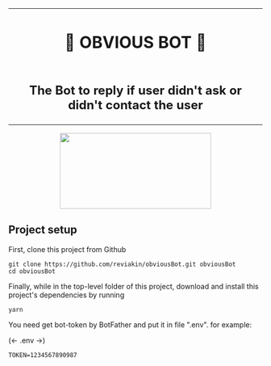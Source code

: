 <table align="center">
  <tr>
    <td align="center">
       <h1 align="center">🐥 <strong>OBVIOUS BOT</strong> ️️️🐥</h1>
    </td>
  </tr>
  <tr>
    <td>
     <h2 align="center">The Bot to reply if user didn't ask or didn't contact the user </h2>
    </td>
  </tr>
</table>

<p align='center'>
    <a href="https://vk.com/frontendbasics" target='_blank'>
        <img height=150 width=300 src='https://user-images.githubusercontent.com/34170008/63491386-be2e1700-c4bf-11e9-9940-c65bd19a3fcf.jpg' />
    </a>
</p>

## Project setup

First, clone this project from Github

```
git clone https://github.com/reviakin/obviousBot.git obviousBot
cd obviousBot
```

Finally, while in the top-level folder of this project, download and install this project's dependencies by running

```
yarn
```

You need get bot-token by BotFather and put it in file ".env". for example:

(<- .env ->)

```
TOKEN=1234567890987
```
